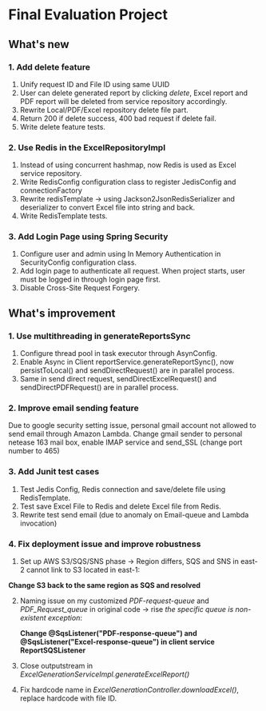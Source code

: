 # Final Evaluation Project
## What's new
### 1. Add delete feature
1. Unify request ID and File ID using same UUID
2. User can delete generated report by clicking *delete*, Excel report and PDF report
will be deleted from service repository accordingly.
3. Rewrite Local/PDF/Excel repository delete file part.
4. Return 200 if delete success, 400 bad request if delete fail.
5. Write delete feature tests.

### 2. Use Redis in the ExcelRepositoryImpl
1. Instead of using concurrent hashmap, now Redis is used as Excel service repository.
2. Write RedisConfig configuration class to register JedisConfig and connectionFactory
3. Rewrite redisTemplate → using Jackson2JsonRedisSerializer and deserializer to convert Excel file into string and back.
4. Write RedisTemplate tests.
### 3. Add Login Page using Spring Security
1. Configure user and admin using In Memory Authentication in SecurityConfig configuration class.
2. Add login page to authenticate all request. When project starts, user must be logged in through login page first.
3. Disable Cross-Site Request Forgery.
## What's improvement
### 1. Use multithreading in generateReportsSync
1. Configure thread pool in task executor through AsynConfig.
2. Enable Async in Client reportService.generateReportSync(), now persistToLocal() and sendDirectRequest() are in parallel process.
3. Same in send direct request,  sendDirectExcelRequest() and sendDirectPDFRequest() are in parallel process.
### 2. Improve email sending feature
Due to google security setting issue, personal gmail account not allowed to send email through Amazon Lambda.
Change gmail sender to personal netease 163 mail box, enable IMAP service and send_SSL (change port number to 465)
### 3. Add Junit test cases
1. Test Jedis Config, Redis connection and save/delete file using RedisTemplate.
2. Test save Excel File to Redis and delete Excel file from Redis.
3. Rewrite test send email (due to anomaly on Email-queue and Lambda invocation)

### 4. Fix deployment issue and improve robustness
1. Set up AWS S3/SQS/SNS phase → Region differs, SQS and SNS in east-2 cannot link to S3 located in east-1:

  **Change S3 back to the same region as SQS and resolved**
  
2. Naming issue on my customized *PDF-request-queue* and *PDF_Request_queue* in original code → rise *the specific queue is non-existent exception*:

    **Change @SqsListener("PDF-response-queue") and  @SqsListener("Excel-response-queue") in client service ReportSQSListener**   

3. Close outputstream in *ExcelGenerationServiceImpl.generateExcelReport()*
4. Fix hardcode name in *ExcelGenerationController.downloadExcel()*, replace hardcode with file ID.
